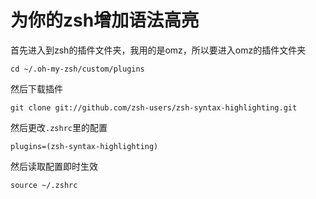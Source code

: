 # 为你的zsh增加语法高亮

首先进入到zsh的插件文件夹，我用的是omz，所以要进入omz的插件文件夹

```shell
cd ~/.oh-my-zsh/custom/plugins
```

然后下载插件

```shell
git clone git://github.com/zsh-users/zsh-syntax-highlighting.git
```

然后更改`.zshrc`里的配置

```shell
plugins=(zsh-syntax-highlighting)
```

然后读取配置即时生效

```shell
source ~/.zshrc
```
